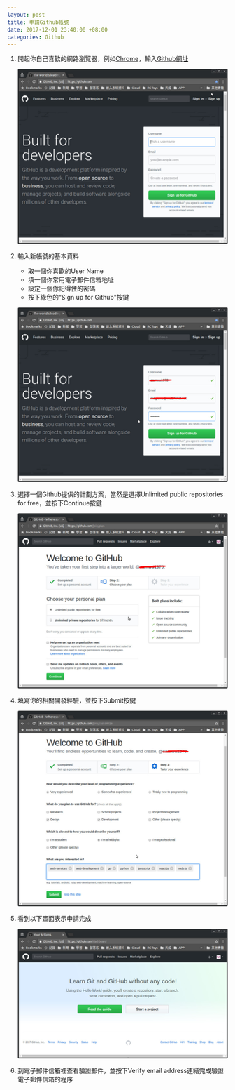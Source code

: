 ```yaml
---
layout: post
title: 申請Github帳號
date: 2017-12-01 23:40:00 +08:00
categories: Github
---
```

1. 開起你自己喜歡的網路瀏覽器，例如[Chrome][Chrome]，輸入[Github網址][Github網址]

    ![Github Home][Github Home]

2. 輸入新帳號的基本資料
    * 取一個你喜歡的User Name
    * 填一個你常用電子郵件信箱地址
    * 設定一個你記得住的密碼
    * 按下綠色的“Sign up for Github"按鍵

    ![Apply Github Account Step 1][Apply Github Account Step 1]

3. 選擇一個Github提供的計劃方案，當然是選擇Unlimited public repositories for free，並按下Continue按鍵

    ![Apply Github Account Step 2][Apply Github Account Step 2]

4. 填寫你的相關開發經驗，並按下Submit按鍵

    ![Apply Github Account Step 3][Apply Github Account Step 3]

5. 看到以下畫面表示申請完成

    ![Apply Github Account Step 4][Apply Github Account Step 4]

6. 到電子郵件信箱裡查看驗證郵件，並按下Verify email address連結完成驗證電子郵件信箱的程序

[Chrome]: https://www.google.com.tw/chrome/browser/desktop/index.html
[Github網址]: https://github.com
[Github Home]: /assets/images/github-home.jpg
[Apply Github Account Step 1]: /assets/images/github-apply-new-account-1st.jpg
[Apply Github Account Step 2]: /assets/images/github-apply-new-account-2nd.jpg
[Apply Github Account Step 3]: /assets/images/github-apply-new-account-3rd.jpg
[Apply Github Account Step 4]: /assets/images/github-apply-new-account-4th.jpg
